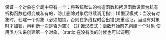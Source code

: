 
保证一个对象在全局中只有一个：将系统默认的构造函数和拷贝函数设置为私有
析构函数也得变成私有的，防止删除对象后继续调用指针
(1)懒汉模式：当没有对象时，创建一个对象（必须加锁，否则在多线程时会出错(双重验证，当没有对象时才加锁，再判断一次是否为空)）
(2) 饿汉模式：函数开始前先创建一个对象
使用类方法来创建第一个对象，（static 在没有类的时候也可以调用）

